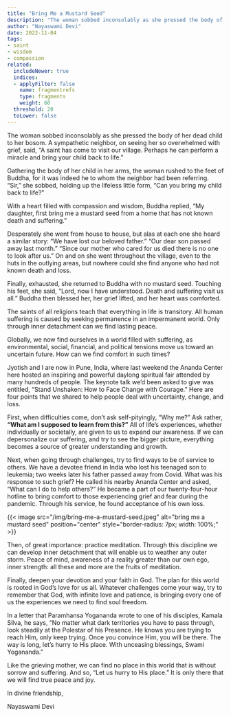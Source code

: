 ```yaml
---
title: "Bring Me a Mustard Seed"
description: "The woman sobbed inconsolably as she pressed the body of her dead child to her bosom. A sympathetic neighbor, on seeing her so overwhelmed with grief, said, “A saint has come to visit our village. Perhaps he can perform a miracle and bring your child back to life.”"
author: "Nayaswami Devi"
date: 2022-11-04
tags:
- saint
- wisdom
- compassion
related:
  includeNewer: true
  indices:
  - applyFilter: false
    name: fragmentrefs
    type: fragments
    weight: 60
  threshold: 20
  toLower: false
---
```


The woman sobbed inconsolably as she pressed the body of her dead child to her bosom. A sympathetic neighbor, on seeing her so overwhelmed with grief, said, “A saint has come to visit our village. Perhaps he can perform a miracle and bring your child back to life.”

Gathering the body of her child in her arms, the woman rushed to the feet of Buddha, for it was indeed he to whom the neighbor had been referring. “Sir,” she sobbed, holding up the lifeless little form, “Can you bring my child back to life?”

With a heart filled with compassion and wisdom, Buddha replied, “My daughter, first bring me a mustard seed from a home that has not known death and suffering.”

Desperately she went from house to house, but alas at each one she heard a similar story: “We have lost our beloved father.” “Our dear son passed away last month.” “Since our mother who cared for us died there is no one to look after us.” On and on she went throughout the village, even to the huts in the outlying areas, but nowhere could she find anyone who had not known death and loss.

Finally, exhausted, she returned to Buddha with no mustard seed. Touching his feet, she said, “Lord, now I have understood. Death and suffering visit us all.” Buddha then blessed her, her grief lifted, and her heart was comforted.

The saints of all religions teach that everything in life is transitory. All human suffering is caused by seeking permanence in an impermanent world. Only through inner detachment can we find lasting peace.

Globally, we now find ourselves in a world filled with suffering, as environmental, social, financial, and political tensions move us toward an uncertain future. How can we find comfort in such times?

Jyotish and I are now in Pune, India, where last weekend the Ananda Center here hosted an inspiring and powerful daylong spiritual fair attended by many hundreds of people. The keynote talk we’d been asked to give was entitled, “Stand Unshaken: How to Face Change with Courage.” Here are four points that we shared to help people deal with uncertainty, change, and loss.

First, when difficulties come, don’t ask self-pityingly, “Why me?” Ask rather, **“What am I supposed to learn from this?”** All of life’s experiences, whether individually or societally, are given to us to expand our awareness. If we can depersonalize our suffering, and try to see the bigger picture, everything becomes a source of greater understanding and growth.

Next, when going through challenges, try to find ways to be of service to others. We have a devotee friend in India who lost his teenaged son to leukemia; two weeks later his father passed away from Covid. What was his response to such grief? He called his nearby Ananda Center and asked, “What can I do to help others?” He became a part of our twenty-four-hour hotline to bring comfort to those experiencing grief and fear during the pandemic. Through his service, he found acceptance of his own loss.

{{< image src="/img/bring-me-a-mustard-seed.jpeg" alt="bring me a mustard seed" position="center" style="border-radius: 7px; width: 100%;" >}}

Then, of great importance: practice meditation. Through this discipline we can develop inner detachment that will enable us to weather any outer storm. Peace of mind, awareness of a reality greater than our own ego, inner strength: all these and more are the fruits of meditation.

Finally, deepen your devotion and your faith in God. The plan for this world is rooted in God’s love for us all. Whatever challenges come your way, try to remember that God, with infinite love and patience, is bringing every one of us the experiences we need to find soul freedom.

In a letter that Paramhansa Yogananda wrote to one of his disciples, Kamala Silva, he says, “No matter what dark territories you have to pass through, look steadily at the Polestar of his Presence. He knows you are trying to reach Him, only keep trying. Once you convince Him, you will be there. The way is long, let’s hurry to His place. With unceasing blessings, Swami Yogananda.”

Like the grieving mother, we can find no place in this world that is without sorrow and suffering. And so, “Let us hurry to His place.” It is only there that we will find true peace and joy.

In divine friendship,

Nayaswami Devi
